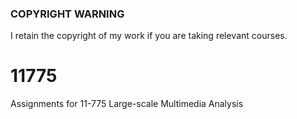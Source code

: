 ### COPYRIGHT WARNING
I retain the copyright of my work if you are taking relevant courses.

# 11775
Assignments for 11-775 Large-scale Multimedia Analysis

